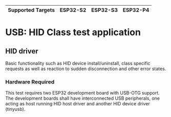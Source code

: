 | Supported Targets | ESP32-S2 | ESP32-S3 | ESP32-P4 |
| ----------------- | -------- | -------- | -------- |

# USB: HID Class test application

## HID driver

Basic functionality such as HID device install/uninstall, class specific requests as well as reaction to sudden disconnection and other error states.

### Hardware Required

This test requires two ESP32 development board with USB-OTG support. The development boards shall have interconnected USB peripherals,
one acting as host running HID host driver and another HID device driver (tinyusb).
